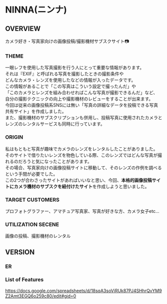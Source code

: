 # NINNA(ニンナ)
## OVERVIEW
カメラ好き・写真家向けの画像投稿/撮影機材サブスクサイト:camera:

### THEME
一眼レフを使用した写真撮影を行う人にとって重要な情報があります。<br>
それは『EXIF』と呼ばれる写真を撮影したときの撮影条件や<br>
どんなカメラ・レンズを使用したなどの情報が入ったデータです。<br>
この情報があることで「この写真はこういう設定で撮ったんだ」や<br>
「このカメラとレンズを組み合わせればこんな写真が撮影できるんだ」など、<br>
自分の撮影テクニックの向上や撮影機材のレビューをすることが出来ます。<br>
今回は従来の画像投稿系SNSには無い「写真の詳細なデータを投稿できる写真共有サイト」を作成しました。<br>
また、撮影機材のサブスクリプションも併用し、投稿写真に使用されたカメラとレンズのレンタルサービスも同時に行っています。

### ORIGIN
私はもともと写真が趣味でカメラのレンズをレンタルしたことがありました。<br>
そのサイトで借りたいレンズを物色している際、このレンズではどんな写真が撮れるのだろうと気になったことがあります。<br>
その場合、写真家向けの画像投稿サイトに移動して、そのレンズの作例を調べるという手間が必要でした。<br>
この2つが合わさったサイトがあればいいなと思い、今回、<strong>本格的画像投稿サイトにカメラ機材のサブスクを紐付けたサイト</strong>を作成しようと思いました。

### TARGET CUSTOMERS
プロフォトグラファー、アマチュア写真家、写真が好きな方、カメラ女子etc...

### UTILIZATION SECENE
画像の投稿、撮影機材のレンタル

## VERSION
### ER

### List of Features
https://docs.google.com/spreadsheets/d/18sqA3soViRUk87PJ4SHhrQvYM9Z2Amt3EGQ6o259c80/edit#gid=0

